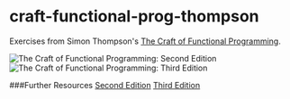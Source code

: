 craft-functional-prog-thompson
==============================

Exercises from Simon Thompson's [The Craft of Functional Programming](http://amzn.to/16r5STT).

![The Craft of Functional Programming: Second Edition](http://www.cs.kent.ac.uk/people/staff/sjt/craft2e/Cover2.gif)
![The Craft of Functional Programming: Third Edition](http://www.haskellcraft.com/craft3e/Home_files/shapeimage_2.png)

###Further Resources
[Second Edition](http://www.cs.kent.ac.uk/people/staff/sjt/craft2e)
[Third Edition](http://www.haskellcraft.com/craft3e/Home.html)
